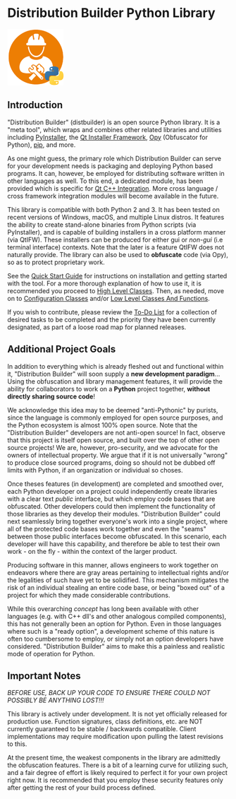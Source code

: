 # Distribution Builder Python Library
![distbuilder logo](https://raw.githubusercontent.com/BuvinJT/distbuilder/master/docs/img/distbuilder128.png)

## Introduction

"Distribution Builder" (distbuilder) is an open source Python library.
It is a "meta tool", which wraps and combines other related libraries and utilities 
including [PyInstaller](http://www.pyinstaller.org), 
the [Qt Installer Framework](http://doc.qt.io/qtinstallerframework), 
[Opy](https://pypi.org/project/opy-distbuilder/) (Obfuscator for Python), 
[pip](https://pypi.org/project/pip/), and more.  

As one might guess, the primary role which Distribution Builder can serve for your development 
needs is packaging and deploying Python based programs. It can, however, be employed for 
distributing software written in other languages as well.  To this end, a dedicated module, 
has been provided which is specific for [Qt C++ Integration](QtCpp.md).  More cross language / 
cross framework integration modules will become available in the future.

This library is compatible with both Python 2 and 3.  It has been tested on recent versions of 
Windows, macOS, and multiple Linux distros. It features the ability to create stand-alone 
binaries from Python scripts (via PyInstaller), and is capable of building installers in a 
cross platform manner (via QtIFW). These installers can be produced for either gui or 
*non-gui* (i.e terminal interface) contexts. Note that the later is a feature QtIFW does not naturally provide. 
The library can also be used to **obfuscate** code (via Opy), so as to protect proprietary work.

See the [Quick Start Guide](QuickStart.md) for instructions on installation 
and getting started with the tool. For a more thorough explanation of how to use it, 
it is recommended you proceed to [High Level Classes](HighLevel.md).
Then, as needed, move on to [Configuration Classes](ConfigClasses.md) and/or
[Low Level Classes And Functions](LowLevel.md).
	
If you wish to contribute, please review the [To-Do List](ToDo.md) 
for a collection of desired tasks to be completed and the priority 
they have been currently designated, as part of a loose road map for planned
releases.
	
## Additional Project Goals

In addition to everything which is already fleshed out and functional within it, 
"Distribution Builder" will soon supply a **new development paradigm**...  Using the 
obfuscation and library management features, it will provide the ability for collaborators 
to work on a **Python** project together, **without directly sharing source code**!

We acknowledge this idea may to be deemed "anti-Pythonic" by purists, since the language is
commonly employed for open source purposes, and the Python ecosystem is almost 100%
open source.  Note that the "Distribution Builder" developers are not anti-open source!
In fact, observe that this project is itself open source, and built over the top of other open 
source projects!  We are, however, pro-security, and we advocate for the owners of 
intellectual property. We argue that if it is not universally "wrong" to produce 
close sourced programs, doing so should not be dubbed off limits with Python,
if an organization or individual so choses.   

Once theses features (in development) are completed and smoothed over, each Python developer 
on a project could independently create libraries with a clear text 
*public* interface, but which employ code bases that are obfuscated.  Other developers 
could then implement the functionality of those libraries as they develop their modules.
"Distribution Builder" could next seamlessly bring together everyone's work into a single 
project, where all of the protected code bases work together and even the "seams" between 
those public interfaces become obfuscated. In this scenario, each developer will have this 
capability, and therefore be able to test their own work - on the fly - within the context 
of the larger product.  

Producing software in this manner, allows engineers to work together 
on endeavors where there are gray areas pertaining to intellectual rights and/or the
legalities of such have yet to be solidified.  This mechanism mitigates the risk
of an individual stealing an entire code base, or being "boxed out" of a project for
which they made considerable contributions.  

While this overarching *concept* has long been available with other languages (e.g. with 
C++ dll's and other analogous compiled components), this has not generally been an option 
for Python.  Even in those languages where such is a "ready option", a development scheme 
of this nature is often too cumbersome to employ, or simply not an option developers have
considered. "Distribution Builder" aims to make this a painless and realistic mode of 
operation for Python.
 
## Important Notes

*BEFORE USE, BACK UP YOUR CODE TO ENSURE THERE COULD NOT POSSIBLY BE ANYTHING LOST!!!* 

This library is actively under development. It is not yet officially released for 
production use. Function signatures, class definitions, etc. are NOT currently 
guaranteed to be stable / backwards compatible. Client implementations may require 
modification upon pulling the latest revisions to this.

At the present time, the weakest components in the library are admittedly the obfuscation 
features. There is a bit of a learning curve for utilizing such, and a fair degree of 
effort is likely required to perfect it for your own project right now.  It is recommended 
that you employ these security features only after getting the rest of your build process 
defined.
 